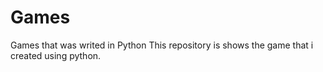 # Games
Games that was writed in Python
This repository is shows the game that i created using python.
